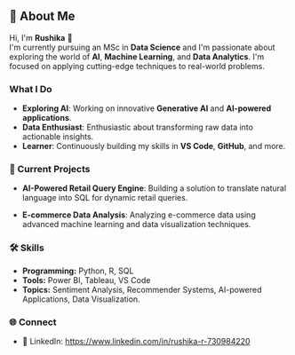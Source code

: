 ## 🌟 About Me
Hi, I'm **Rushika** 👋  
I'm currently pursuing an MSc in **Data Science** and I'm passionate about exploring the world of **AI**, **Machine Learning**, and **Data Analytics**. I'm focused on applying cutting-edge techniques to real-world problems.

###  What I Do
- **Exploring AI**: Working on innovative **Generative AI** and **AI-powered applications**.
- **Data Enthusiast**: Enthusiastic about transforming raw data into actionable insights.
- **Learner**: Continuously building my skills in **VS Code**, **GitHub**, and more.

### 💼 Current Projects
- **AI-Powered Retail Query Engine**: Building a solution to translate natural language into SQL for dynamic retail queries.

- **E-commerce Data Analysis**: Analyzing e-commerce data using advanced machine learning and data visualization techniques.

### 🛠️ Skills
- **Programming:** Python, R, SQL
- **Tools:** Power BI, Tableau, VS Code
- **Topics:** Sentiment Analysis, Recommender Systems, AI-powered Applications, Data Visualization.

### 🌐 Connect
- 💼 LinkedIn: https://www.linkedin.com/in/rushika-r-730984220
